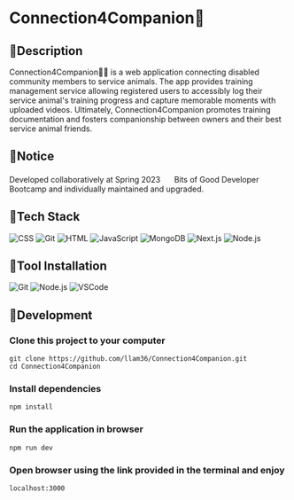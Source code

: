 # Connection4Companion🐶
## 🌲Description
Connection4Companion🐕‍🦺 is a web application connecting disabled community members to service animals.
The app provides training management service allowing registered users to accessibly log their service animal's training progress and capture memorable moments with uploaded videos. Ultimately, Connection4Companion promotes training documentation and fosters companionship between owners and their best service animal friends.

## 🌲Notice
Developed collaboratively at Spring 2023 <img src="https://play-lh.googleusercontent.com/hO7716hh7NCcFauJedDclX-R3Zh9JmbSs8AUU6TP2edGVILlZM7gmyt_8WPCZELiPQA" width="17"/> Bits of Good Developer Bootcamp and individually maintained and upgraded.

## 🌲Tech Stack
![CSS](https://img.shields.io/badge/css-a?style=for-the-badge&logo=css3&logoColor=white&color=1572B6)
![Git](https://img.shields.io/badge/git-a?style=for-the-badge&logo=git&logoColor=white&color=F05032)
![HTML](https://img.shields.io/badge/html-a?style=for-the-badge&logo=html5&logoColor=white&color=E34F26)
![JavaScript](https://img.shields.io/badge/javascript-a?style=for-the-badge&logo=javascript&logoColor=F7DF1E&color=231F40)
![MongoDB](https://img.shields.io/badge/MongoDB-a?style=for-the-badge&logo=mongodb&logoColor=white&color=47A248)
![Next.js](https://img.shields.io/badge/next.js-nextdotjs?style=for-the-badge&logo=next.js&logoColor=white&color=000000)
![Node.js](https://img.shields.io/badge/node.js-nodedotjs.svg?style=for-the-badge&logo=node.js&logoColor=white&color=339933)

## 🌲Tool Installation
![Git](https://img.shields.io/badge/git-a?style=for-the-badge&logo=git&logoColor=white&color=F05032)
![Node.js](https://img.shields.io/badge/node.js-nodedotjs.svg?style=for-the-badge&logo=node.js&logoColor=white&color=339933)
![VSCode](https://img.shields.io/badge/vscode-a?style=for-the-badge&logo=visualstudiocode&logoColor=white&color=007ACC)

## 🌲Development
### Clone this project to your computer
```
git clone https://github.com/llam36/Connection4Companion.git
cd Connection4Companion
```
### Install dependencies
```
npm install
```
### Run the application in browser
```
npm run dev
```
### Open browser using the link provided in the terminal and enjoy
```
localhost:3000
```
